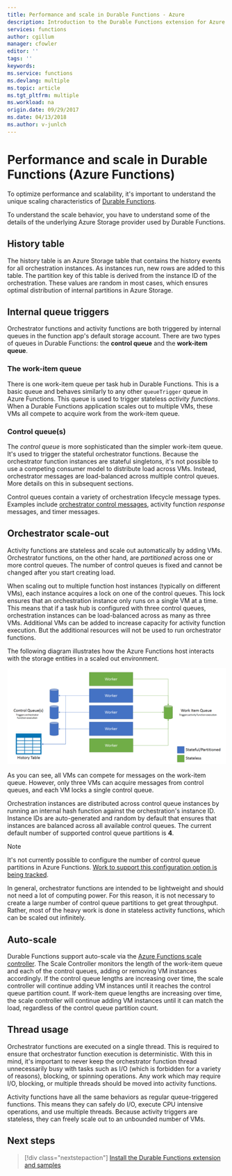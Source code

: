 ```yaml
---
title: Performance and scale in Durable Functions - Azure
description: Introduction to the Durable Functions extension for Azure Functions.
services: functions
author: cgillum
manager: cfowler
editor: ''
tags: ''
keywords:
ms.service: functions
ms.devlang: multiple
ms.topic: article
ms.tgt_pltfrm: multiple
ms.workload: na
origin.date: 09/29/2017
ms.date: 04/13/2018
ms.author: v-junlch
---
```


# Performance and scale in Durable Functions (Azure Functions)

To optimize performance and scalability, it's important to understand the unique scaling characteristics of [Durable Functions](durable-functions-overview.md).

To understand the scale behavior, you have to understand some of the details of the underlying Azure Storage provider used by Durable Functions.

## History table

The history table is an Azure Storage table that contains the history events for all orchestration instances. As instances run, new rows are added to this table. The partition key of this table is derived from the instance ID of the orchestration. These values are random in most cases, which ensures optimal distribution of internal partitions in Azure Storage.

## Internal queue triggers

Orchestrator functions and activity functions are both triggered by internal queues in the function app's default storage account. There are two types of queues in Durable Functions: the **control queue** and the **work-item queue**.

### The work-item queue

There is one work-item queue per task hub in Durable Functions. This is a basic queue and behaves similarly to any other `queueTrigger` queue in Azure Functions. This queue is used to trigger stateless *activity functions*. When a Durable Functions application scales out to multiple VMs, these VMs all compete to acquire work from the work-item queue.

### Control queue(s)

The *control queue* is more sophisticated than the simpler work-item queue. It's used to trigger the stateful orchestrator functions. Because the orchestrator function instances are stateful singletons, it's not possible to use a competing consumer model to distribute load across VMs. Instead, orchestrator messages are load-balanced across multiple control queues. More details on this in subsequent sections.

Control queues contain a variety of orchestration lifecycle message types. Examples include [orchestrator control messages](durable-functions-instance-management.md), activity function *response* messages, and timer messages.

## Orchestrator scale-out

Activity functions are stateless and scale out automatically by adding VMs. Orchestrator functions, on the other hand, are *partitioned* across one or more control queues. The number of control queues is fixed and cannot be changed after you start creating load.

When scaling out to multiple function host instances (typically on different VMs), each instance acquires a lock on one of the control queues. This lock ensures that an orchestration instance only runs on a single VM at a time. This means that if a task hub is configured with three control queues, orchestration instances can be load-balanced across as many as three VMs. Additional VMs can be added to increase capacity for activity function execution.  But the additional resources will not be used to run orchestrator functions.

The following diagram illustrates how the Azure Functions host interacts with the storage entities in a scaled out environment.

![Scale diagram](./media/durable-functions-perf-and-scale/scale-diagram.png)

As you can see, all VMs can compete for messages on the work-item queue. However, only three VMs can acquire messages from control queues, and each VM locks a single control queue.

Orchestration instances are distributed across control queue instances by running an internal hash function against the orchestration's instance ID. Instance IDs are auto-generated and random by default that ensures that instances are balanced across all available control queues. The current default number of supported control queue partitions is **4**.

> [!NOTE]
> It's not currently possible to configure the number of control queue partitions in Azure Functions. [Work to support this configuration option is being tracked](https://github.com/Azure/azure-functions-durable-extension/issues/73).

In general, orchestrator functions are intended to be lightweight and should not need a lot of computing power. For this reason, it is not necessary to create a large number of control queue partitions to get great throughput. Rather, most of the heavy work is done in stateless activity functions, which can be scaled out infinitely.

## Auto-scale

Durable Functions support auto-scale via the [Azure Functions scale controller](/azure-functions/functions-scale#runtime-scaling). The Scale Controller monitors the length of the work-item queue and each of the control queues, adding or removing VM instances accordingly. If the control queue lengths are increasing over time, the scale controller will continue adding VM instances until it reaches the control queue partition count. If work-item queue lengths are increasing over time, the scale controller will continue adding VM instances until it can match the load, regardless of the control queue partition count.

## Thread usage

Orchestrator functions are executed on a single thread. This is required to ensure that orchestrator function execution is deterministic. With this in mind, it's important to never keep the orchestrator function thread unnecessarily busy with tasks such as I/O (which is forbidden for a variety of reasons), blocking, or spinning operations. Any work which may require I/O, blocking, or multiple threads should be moved into activity functions.

Activity functions have all the same behaviors as regular queue-triggered functions. This means they can safely do I/O, execute CPU intensive operations, and use multiple threads. Because activity triggers are stateless, they can freely scale out to an unbounded number of VMs.

## Next steps

> [!div class="nextstepaction"]
> [Install the Durable Functions extension and samples](durable-functions-install.md)

